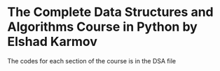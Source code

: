 # The Complete Data Structures and Algorithms Course in Python by Elshad Karmov

The codes for each section of the course is in the DSA file
